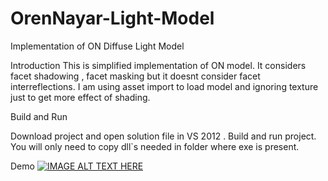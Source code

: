 # OrenNayar-Light-Model
Implementation of ON Diffuse Light Model


Introduction
This is simplified implementation of ON model.
It considers facet shadowing , facet masking but it doesnt consider facet interreflections.
I am using asset import to load model and ignoring texture just to get more effect of shading.

Build and Run

Download project and open solution file in VS 2012 . 
Build and run project. You will only need to copy dll`s needed in folder where exe is present.

Demo 
[![IMAGE ALT TEXT HERE](https://img.youtube.com/vi/a1llXPmVExw/0.jpg)](https://www.youtube.com/watch?v=a1llXPmVExw)
